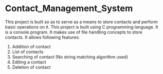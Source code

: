 # Contact_Management_System
This project is built so as to serve as a means to store contacts and  perform basic operations on it.
This project is built using C programming language. It is  a console program. It makes use of file handling concepts to store contacts.
It allows following features:
1. Addition of contact
2. List of contacts
3. Searching of contact (No string matching algorithm used)
4. Editing a contact
5. Deletion of contact

